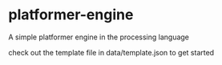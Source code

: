 # platformer-engine

A simple platformer engine in the processing language

check out the template file in data/template.json to get started

